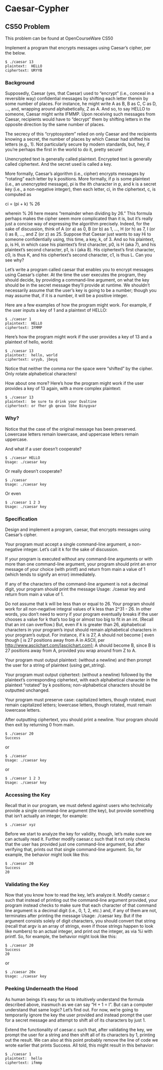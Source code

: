 # Caesar-Cypher
## CS50 Problem
This problem can be found at OpenCourseWare CS50 

Implement a program that encrypts messages using Caesar’s cipher, per the below.

```
$ ./caesar 13
plaintext:  HELLO
ciphertext: URYYB
```

### Background

Supposedly, Caesar (yes, that Caesar) used to “encrypt” (i.e., conceal in a reversible way) confidential messages by shifting each letter therein by some number of places. For instance, he might write A as B, B as C, C as D, …, and, wrapping around alphabetically, Z as A. And so, to say HELLO to someone, Caesar might write IFMMP. Upon receiving such messages from Caesar, recipients would have to “decrypt” them by shifting letters in the opposite direction by the same number of places.

The secrecy of this “cryptosystem” relied on only Caesar and the recipients knowing a secret, the number of places by which Caesar had shifted his letters (e.g., 1). Not particularly secure by modern standards, but, hey, if you’re perhaps the first in the world to do it, pretty secure!

Unencrypted text is generally called plaintext. Encrypted text is generally called ciphertext. And the secret used is called a key.

More formally, Caesar’s algorithm (i.e., cipher) encrypts messages by “rotating” each letter by k positions. More formally, if p is some plaintext (i.e., an unencrypted message), pi is the ith character in p, and k is a secret key (i.e., a non-negative integer), then each letter, ci, in the ciphertext, c, is computed as

ci = (pi + k) % 26

wherein % 26 here means “remainder when dividing by 26.” This formula perhaps makes the cipher seem more complicated than it is, but it’s really just a concise way of expressing the algorithm precisely. Indeed, for the sake of discussion, think of A (or a) as 0, B (or b) as 1, …, H (or h) as 7, I (or i) as 8, …, and Z (or z) as 25. Suppose that Caesar just wants to say Hi to someone confidentially using, this time, a key, k, of 3. And so his plaintext, p, is Hi, in which case his plaintext’s first character, p0, is H (aka 7), and his plaintext’s second character, p1, is i (aka 8). His ciphertext’s first character, c0, is thus K, and his ciphertext’s second character, c1, is thus L. Can you see why?

Let’s write a program called caesar that enables you to encrypt messages using Caesar’s cipher. At the time the user executes the program, they should decide, by providing a command-line argument, on what the key should be in the secret message they’ll provide at runtime. We shouldn’t necessarily assume that the user’s key is going to be a number; though you may assume that, if it is a number, it will be a positive integer.

Here are a few examples of how the program might work. For example, if the user inputs a key of 1 and a plaintext of HELLO:

```
$ ./caesar 1
plaintext:  HELLO
ciphertext: IFMMP
```

Here’s how the program might work if the user provides a key of 13 and a plaintext of hello, world:

```
$ ./caesar 13
plaintext:  hello, world
ciphertext: uryyb, jbeyq
```

Notice that neither the comma nor the space were “shifted” by the cipher. Only rotate alphabetical characters!

How about one more? Here’s how the program might work if the user provides a key of 13 again, with a more complex plaintext:

```
$ ./caesar 13
plaintext:  be sure to drink your Ovaltine
ciphertext: or fher gb qevax lbhe Binygvar
```

### Why?

Notice that the case of the original message has been preserved. Lowercase letters remain lowercase, and uppercase letters remain uppercase.

And what if a user doesn’t cooperate?

```
$ ./caesar HELLO
Usage: ./caesar key
```
Or really doesn’t cooperate?

```
$ ./caesar
Usage: ./caesar key
```
Or even
```
$ ./caesar 1 2 3
Usage: ./caesar key
```

### Specification

Design and implement a program, caesar, that encrypts messages using Caesar’s cipher.

Your program must accept a single command-line argument, a non-negative integer. Let’s call it k for the sake of discussion.

If your program is executed without any command-line arguments or with more than one command-line argument, your program should print an error message of your choice (with printf) and return from main a value of 1 (which tends to signify an error) immediately.

If any of the characters of the command-line argument is not a decimal digit, your program should print the message Usage: ./caesar key and return from main a value of 1.

Do not assume that k will be less than or equal to 26. Your program should work for all non-negative integral values of k less than 2^31 - 26. In other words, you don’t need to worry if your program eventually breaks if the user chooses a value for k that’s too big or almost too big to fit in an int. (Recall that an int can overflow.) But, even if k is greater than 26, alphabetical characters in your program’s input should remain alphabetical characters in your program’s output. For instance, if k is 27, A should not become [ even though [ is 27 positions away from A in ASCII, per http://www.asciichart.com/[asciichart.com]; A should become B, since B is 27 positions away from A, provided you wrap around from Z to A.

Your program must output plaintext: (without a newline) and then prompt the user for a string of plaintext (using get_string).

Your program must output ciphertext: (without a newline) followed by the plaintext’s corresponding ciphertext, with each alphabetical character in the plaintext “rotated” by k positions; non-alphabetical characters should be outputted unchanged.

Your program must preserve case: capitalized letters, though rotated, must remain capitalized letters; lowercase letters, though rotated, must remain lowercase letters.

After outputting ciphertext, you should print a newline. Your program should then exit by returning 0 from main.

```
$ ./caesar 20
Success
```

or
```
$ ./caesar
Usage: ./caesar key
```
or
```
$ ./caesar 1 2 3
Usage: ./caesar key
```
### Accessing the Key

Recall that in our program, we must defend against users who technically provide a single command-line argument (the key), but provide something that isn’t actually an integer, for example:
```
$ ./caesar xyz
```
Before we start to analyze the key for validity, though, let’s make sure we can actually read it. Further modify caesar.c such that it not only checks that the user has provided just one command-line argument, but after verifying that, prints out that single command-line argument. So, for example, the behavior might look like this:
```
$ ./caesar 20
Success
20
```

### Validating the Key

Now that you know how to read the key, let’s analyze it. Modify caesar.c such that instead of printing out the command-line argument provided, your program instead checks to make sure that each character of that command line argument is a decimal digit (i.e., 0, 1, 2, etc.) and, if any of them are not, terminates after printing the message Usage: ./caesar key. But if the argument consists solely of digit characters, you should convert that string (recall that argv is an array of strings, even if those strings happen to look like numbers) to an actual integer, and print out the integer, as via %i with printf. So, for example, the behavior might look like this:

```
$ ./caesar 20
Success
20
```

or

```
$ ./caesar 20x
Usage: ./caesar key
```

### Peeking Underneath the Hood
As human beings it’s easy for us to intuitively understand the formula described above, inasmuch as we can say “H + 1 = I”. But can a computer understand that same logic? Let’s find out. For now, we’re going to temporarily ignore the key the user provided and instead prompt the user for a secret message and attempt to shift all of its characters by just 1.

Extend the functionality of caesar.c such that, after validating the key, we prompt the user for a string and then shift all of its characters by 1, printing out the result. We can also at this point probably remove the line of code we wrote earlier that prints Success. All told, this might result in this behavior:
```
$ ./caesar 1
plaintext:  hello
ciphertext: ifmmp
```
